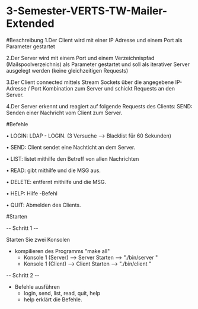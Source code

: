 # 3-Semester-VERTS-TW-Mailer-Extended

#Beschreibung
1.Der Client wird mit einer IP Adresse und einem Port als Parameter gestartet

2.Der Server wird mit einem Port und einem Verzeichnispfad (Mailspoolverzeichnis) als Parameter gestartet und soll als iterativer Server ausgelegt werden (keine gleichzeitigen Requests)

3.Der Client connected mittels Stream Sockets über die angegebene IP-Adresse / Port Kombination zum Server und schickt Requests an den Server.

4.Der Server erkennt und reagiert auf folgende Requests des Clients: SEND: Senden einer Nachricht vom Client zum Server.


#Befehle

• LOGIN: LDAP - LOGIN. (3 Versuche --> Blacklist für 60 Sekunden)

• SEND: Client sendet eine Nachticht an dem Server.

• LIST: listet mithilfe <username> den Betreff von allen Nachrichten

• READ: gibt mithilfe <username> und <number> die MSG aus.

• DELETE: entfernt mithilfe <username> und <number> die MSG.

• HELP: Hilfe -Befehl

• QUIT: Abmelden des Clients.

#Starten

-- Schritt 1 --

Starten Sie zwei Konsolen 

- kompilieren des Programms "make all"
    - Konsole 1 (Server) --> Server Starten --> "./bin/server <ip> <port>"
    - Konsole 1 (Client) --> Client Starten --> "./bin/client <port> <mail-spool-name>"

-- Schritt 2 --

- Befehle ausführen 
  - login, send, list, read, quit, help
  - help erklärt die Befehle.

